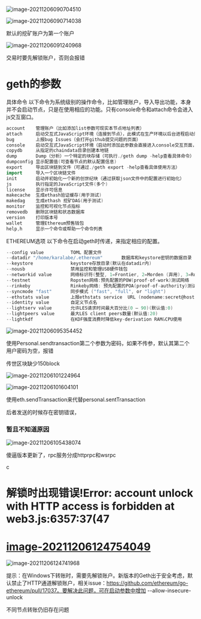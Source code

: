 ![image-20211206090704510](%E4%BB%A5%E5%A4%AA%E5%9D%8A%E6%B5%8B%E8%AF%95.assets/image-20211206090704510.png)

![image-20211206090714038](%E4%BB%A5%E5%A4%AA%E5%9D%8A%E6%B5%8B%E8%AF%95.assets/image-20211206090714038.png)

默认的挖矿账户为第一个账户

![image-20211206091240968](%E4%BB%A5%E5%A4%AA%E5%9D%8A%E6%B5%8B%E8%AF%95.assets/image-20211206091240968.png)



交易时要先解锁账户，否则会报错



# geth的参数

具体命令
以下命令为系统级别的操作命令，比如管理账户，导入导出功能，本身并不会启动节点，只是在使用相应的功能。只有console命令和attach命令会进入js交互窗口。



```go
account    管理账户（比如添加list参数可现实本节点地址列表）
attach     启动交互式JavaScript环境（连接到节点），此模式在生产环境以后台进程启动是常用
bug        上报bug Issues（会打开github提交问题的页面）
console    启动交互式JavaScript环境（启动时添加此参数会直接进入console交互页面，但不建议这样使用）
copydb     从指定的chaindata目录创建本地链
dump       Dump（分析）一个特定的块存储（可执行./geth dump -help查看具体命令）
dumpconfig 显示配置值(可查看节点的默认配置信息)
export     导出区块链到文件（可通过./geth export -help查看具体使用方法）
import     导入一个区块链文件
init       启动并初始化一个新的创世纪块（通过获取json文件中的配置进行初始化）
js         执行指定的JavaScript文件(多个)
license    显示许可信息
makecache  生成ethash验证缓存(用于测试)
makedag    生成ethash 挖矿DAG(用于测试)
monitor    监控和可视化节点指标
removedb   删除区块链和状态数据库
version    打印版本号
wallet     管理Ethereum预售钱包
help,h     显示一个命令或帮助一个命令列表
```



ETHEREUM选项
以下命令在启动geth时传递，来指定相应的配置。

```go
--config value          TOML 配置文件
--datadir "/home/karalabe/.ethereum"       数据库和keystore密钥的数据目录
--keystore              keystore存放目录(默认在datadir内)
--nousb                 禁用监控和管理USB硬件钱包
--networkid value       网络标识符(整型, 1=Frontier, 2=Morden (弃用), 3=Ropsten, 4=Rinkeby) (默认: 1)
--testnet               Ropsten网络:预先配置的POW(proof-of-work)测试网络
--rinkeby               Rinkeby网络: 预先配置的POA(proof-of-authority)测试网络
--syncmode "fast"       同步模式 ("fast", "full", or "light")
--ethstats value        上报ethstats service  URL (nodename:secret@host:port)
--identity value        自定义节点名
--lightserv value       允许LES请求时间最大百分比(0 – 90)(默认值:0) 
--lightpeers value      最大LES client peers数量(默认值:20)
--lightkdf              在KDF强度消费时降低key-derivation RAM&CPU使用
```

![image-20211206095354452](%E4%BB%A5%E5%A4%AA%E5%9D%8A%E6%B5%8B%E8%AF%95.assets/image-20211206095354452.png)

使用Personal.sendtransaction第二个参数为密码，如果不传参，默认其第二个用户密码为空，报错



传世区块缺少150block

![image-20211206101224964](%E4%BB%A5%E5%A4%AA%E5%9D%8A%E6%B5%8B%E8%AF%95.assets/image-20211206101224964.png)





![image-20211206101604101](%E4%BB%A5%E5%A4%AA%E5%9D%8A%E6%B5%8B%E8%AF%95.assets/image-20211206101604101.png)



使用eth.sendTransaction来代替personal.sentTransaction

后者发送的时候存在密钥错误，

### **暂且不知道原因**





![image-20211206105438074](%E4%BB%A5%E5%A4%AA%E5%9D%8A%E6%B5%8B%E8%AF%95.assets/image-20211206105438074.png)

傻逼版本更新了，rpc服务分成httprpc和wsrpc

c

# 解锁时出现错误!Error: account unlock with HTTP access is forbidden at web3.js:6357:37(47



# [image-20211206124754049](%E4%BB%A5%E5%A4%AA%E5%9D%8A%E6%B5%8B%E8%AF%95.assets/image-20211206124754049.png)

![image-20211206124741968](%E4%BB%A5%E5%A4%AA%E5%9D%8A%E6%B5%8B%E8%AF%95.assets/image-20211206124741968.png)



提示：在Windows下转账时，需要先解锁账户。新版本的Geth出于安全考虑，默认禁止了HTTP通道解锁账户，相关issue：https://github.com/ethereum/go-ethereum/pull/17037。要解决此问题，可在启动参数中增加 --allow-insecure-unlock 


不同节点转账仍旧存在问题

